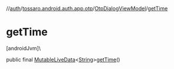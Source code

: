 //[auth](../../../index.md)/[tossaro.android.auth.app.otp](../index.md)/[OtpDialogViewModel](index.md)/[getTime](get-time.md)

# getTime

[androidJvm]\

public final [MutableLiveData](https://developer.android.com/reference/kotlin/androidx/lifecycle/MutableLiveData.html)&lt;[String](https://developer.android.com/reference/kotlin/java/lang/String.html)&gt;[getTime](get-time.md)()
